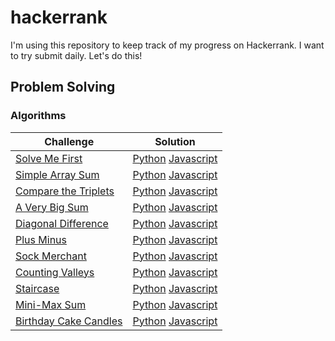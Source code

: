 # hackerrank

I'm using this repository to keep track of my progress on Hackerrank. I want to try submit daily. Let's do this!

## Problem Solving
### Algorithms

| Challenge                                                                                  | Solution |
|--------------------------------------------------------------------------------------------| --- |
| [Solve Me First](https://www.hackerrank.com/challenges/solve-me-first/problem)             | [Python](problem-solving/algorithms/solve-me-first/solve_me_first.py) [Javascript](problem-solving/algorithms/solve-me-first/solve-me-first.js)
| [Simple Array Sum](https://www.hackerrank.com/challenges/simple-array-sum/problem)         | [Python](problem-solving/algorithms/simple-array-sum/simple_array_sum.py) [Javascript](problem-solving/algorithms/simple-array-sum/simple-array-sum.js)
| [Compare the Triplets](https://www.hackerrank.com/challenges/compare-the-triplets/problem) | [Python](problem-solving/algorithms/compare-the-triplets/compare_the_triplets.py) [Javascript](problem-solving/algorithms/compare-the-triplets/compare-the-triplets.js)
| [A Very Big Sum](https://www.hackerrank.com/challenges/a-very-big-sum/problem)             | [Python](problem-solving/algorithms/a-very-big-sum/a_very_big_sum.py) [Javascript](problem-solving/algorithms/a-very-big-sum/a-very-big-sum.js)
| [Diagonal Difference](https://www.hackerrank.com/challenges/diagonal-difference/problem)   | [Python](problem-solving/algorithms/diagonal-difference/diagonal_difference.py) [Javascript](problem-solving/algorithms/diagonal-difference/diagonal-difference.js)
| [Plus Minus](https://www.hackerrank.com/challenges/plus-minus/problem)                     | [Python](problem-solving/algorithms/plus-minus/plus_minus.py) [Javascript](problem-solving/algorithms/plus-minus/plus-minus.js)
| [Sock Merchant](https://www.hackerrank.com/challenges/sock-merchant/problem)               | [Python](problem-solving/algorithms/sock-merchant/sock_merchant.py) [Javascript](problem-solving/algorithms/sock-merchant/sock-merchant.js)
| [Counting Valleys](https://www.hackerrank.com/challenges/counting-valleys/problem)         | [Python](problem-solving/algorithms/counting-valleys/counting_valleys.py) [Javascript](problem-solving/algorithms/counting-valleys/counting-valleys.js)
| [Staircase](https://www.hackerrank.com/challenges/staircase/problem)                       | [Python](problem-solving/algorithms/staircase/staircase.py) [Javascript](problem-solving/algorithms/staircase/staircase.js)
| [Mini-Max Sum](https://www.hackerrank.com/challenges/mini-max-sum/problem)                 | [Python](problem-solving/algorithms/mini-max-sum/mini_max_sum.py) [Javascript](problem-solving/algorithms/mini-max-sum/mini-max-sum.js)
| [Birthday Cake Candles](https://www.hackerrank.com/challenges/birthday-cake-candles/problem) | [Python](problem-solving/algorithms/birthday-cake-candles/birthday_cake_candles.py) [Javascript](problem-solving/algorithms/birthday-cake-candles/birthday-cake-candles.js)